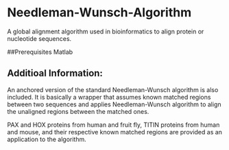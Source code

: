 # Needleman-Wunsch-Algorithm
A global alignment algorithm used in bioinformatics to align protein or nucleotide sequences.

##Prerequisites
Matlab

## Additioal Information:
An anchored version of the standard Needleman-Wunsch algorithm is also included. It is basically a wrapper that assumes known matched regions 
between two sequences and applies Needleman-Wunsch algorithm to align the unaligned regions between the matched ones.  

PAX and HOX proteins from human and fruit fly, TITIN proteins from human and mouse, and their respective 
known matched regions are provided as an application to the algorithm.  

